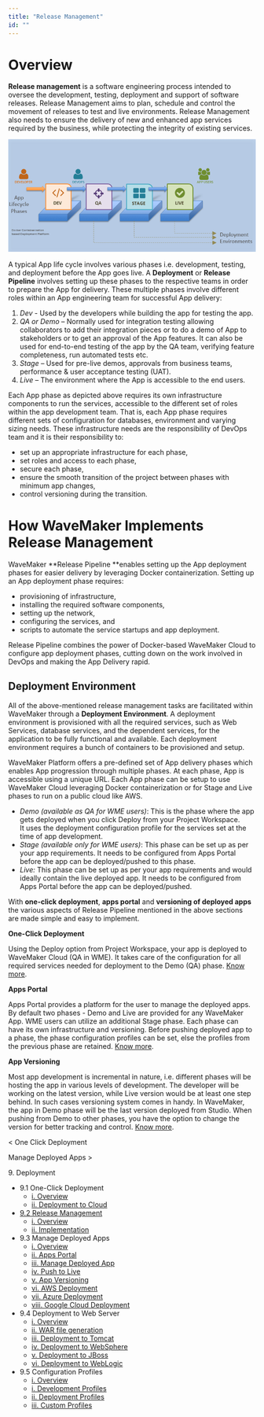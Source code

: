 ```yaml
---
title: "Release Management"
id: ""
---
```


# Overview

**Release management** is a software engineering process intended to oversee the development, testing, deployment and support of software releases. Release Management aims to plan, schedule and control the movement of releases to test and live environments. Release Management also needs to ensure the delivery of new and enhanced app services required by the business, while protecting the integrity of existing services.

[![release_pipeline](../../assets/release_pipeline.png)](../../assets/release_pipeline.png)

A typical App life cycle involves various phases i.e. development, testing, and deployment before the App goes live. A **Deployment** or **Release Pipeline** involves setting up these phases to the respective teams in order to prepare the App for delivery. These multiple phases involve different roles within an App engineering team for successful App delivery:

1. _Dev_ - Used by the developers while building the app for testing the app.
2. _QA or Demo_ – Normally used for integration testing allowing collaborators to add their integration pieces or to do a demo of App to stakeholders or to get an approval of the App features. It can also be used for end-to-end testing of the app by the QA team, verifying feature completeness, run automated tests etc.
3. _Stage_ – Used for pre-live demos, approvals from business teams, performance & user acceptance testing (UAT).
4. _Live_ – The environment where the App is accessible to the end users.

Each App phase as depicted above requires its own infrastructure components to run the services, accessible to the different set of roles within the app development team. That is, each App phase requires different sets of configuration for databases, environment and varying sizing needs. These infrastructure needs are the responsibility of DevOps team and it is their responsibility to:

- set up an appropriate infrastructure for each phase,
- set roles and access to each phase,
- secure each phase,
- ensure the smooth transition of the project between phases with minimum app changes,
- control versioning during the transition.

# How WaveMaker Implements Release Management

WaveMaker **Release Pipeline **enables setting up the App deployment phases for easier delivery by leveraging Docker containerization. Setting up an App deployment phase requires:

- provisioning of infrastructure,
- installing the required software components,
- setting up the network,
- configuring the services, and
- scripts to automate the service startups and app deployment.

Release Pipeline combines the power of Docker-based WaveMaker Cloud to configure app deployment phases, cutting down on the work involved in DevOps and making the App Delivery rapid.

## Deployment Environment

All of the above-mentioned release management tasks are facilitated within WaveMaker through a **Deployment Environment**. A deployment environment is provisioned with all the required services, such as Web Services, database services, and the dependent services, for the application to be fully functional and available. Each deployment environment requires a bunch of containers to be provisioned and setup.

WaveMaker Platform offers a pre-defined set of App delivery phases which enables App progression through multiple phases. At each phase, App is accessible using a unique URL. Each App phase can be setup to use WaveMaker Cloud leveraging Docker containerization or for Stage and Live phases to run on a public cloud like AWS.

- _Demo (available as QA for WME users)_: This is the phase where the app gets deployed when you click Deploy from your Project Workspace. It uses the deployment configuration profile for the services set at the time of app development.
- _Stage (available only for WME users)_: This phase can be set up as per your app requirements. It needs to be configured from Apps Portal before the app can be deployed/pushed to this phase.
- _Live:_ This phase can be set up as per your app requirements and would ideally contain the live deployed app. It needs to be configured from Apps Portal before the app can be deployed/pushed.

With **one-click deployment**, **apps portal** and **versioning of deployed apps** the various aspects of Release Pipeline mentioned in the above sections are made simple and easy to implement.

**One-Click Deployment**

Using the Deploy option from Project Workspace, your app is deployed to WaveMaker Cloud (QA in WME). It takes care of the configuration for all required services needed for deployment to the Demo (QA) phase. [Know more](/learn/app-development/deployment/one-click-deployment/).

**Apps Portal**

Apps Portal provides a platform for the user to manage the deployed apps. By default two phases - Demo and Live are provided for any WaveMaker App. WME users can utilize an additional Stage phase. Each phase can have its own infrastructure and versioning. Before pushing deployed app to a phase, the phase configuration profiles can be set, else the profiles from the previous phase are retained. [Know more](/learn/app-development/deployment/manage-deployed-apps/).

**App Versioning**

Most app development is incremental in nature, i.e. different phases will be hosting the app in various levels of development. The developer will be working on the latest version, while Live version would be at least one step behind. In such cases versioning system comes in handy. In WaveMaker, the app in Demo phase will be the last version deployed from Studio. When pushing from Demo to other phases, you have the option to change the version for better tracking and control. [Know more](/learn/app-development/deployment/manage-deployed-apps/#push-to-live).

< One Click Deployment

Manage Deployed Apps >

9\. Deployment

- 9.1 One-Click Deployment
    - [i. Overview](/learn/app-development/deployment/one-click-deployment/)
    - [ii. Deployment to Cloud](/learn/app-development/deployment/one-click-deployment/#cloud-deployment)
- [9.2 Release Management](#)
    - [i. Overview](#)
    - [ii. Implementation](#working)
- 9.3 Manage Deployed Apps
    - [i. Overview](/learn/app-development/deployment/manage-deployed-apps/)
    - [ii. Apps Portal](/learn/app-development/deployment/manage-deployed-apps/#apps-portal)
    - [iii. Manage Deployed App](/learn/app-development/deployment/manage-deployed-apps/#manage-deployed-app)
    - [iv. Push to Live](/learn/app-development/deployment/manage-deployed-apps/#push-to-live)
    - [v. App Versioning](/learn/app-development/deployment/manage-deployed-apps/#versioning)
    - [vi. AWS Deployment](/learn/app-development/deployment/deployment-to-aws/)
    - [vii. Azure Deployment](/learn/app-development/deployment/deployment-to-azure/)
    - [viii. Google Cloud Deployment](/learn/app-development/deployment/deployment-google-cloud/)
- 9.4 Deployment to Web Server
    - [i. Overview](/learn/app-development/deployment/deployment-web-server/#)
    - [ii. WAR file generation](/learn/app-development/deployment/deployment-web-server/#war-file-generation)
    - [iii. Deployment to Tomcat](/learn/how-tos/wavemaker-application-deployment-tomcat/)
    - [iv. Deployment to WebSphere](/learn/how-tos/wavemaker-application-deployment-websphere-liberty-profile/)
    - [v. Deployment to JBoss](/learn/how-tos/wavemaker-application-deployment-jboss/)
    - [vi. Deployment to WebLogic](/learn/how-tos/wavemaker-application-deployment-weblogic-application-server/)
- 9.5 Configuration Profiles
    - [i. Overview](/learn/app-development/deployment/configuration-profiles/)
    - [i. Development Profiles](/learn/app-development/deployment/configuration-profiles/#dev-profile)
    - [ii. Deployment Profiles](/learn/app-development/deployment/configuration-profiles/#deploy-profile)
    - [iii. Custom Profiles](/learn/app-development/deployment/configuration-profiles/#custom-profile)
